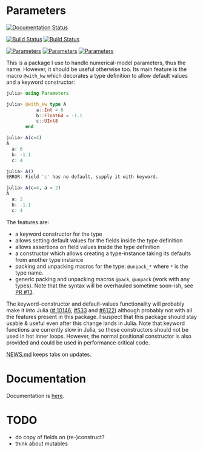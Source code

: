 # Parameters

[![Documentation Status](https://readthedocs.org/projects/parametersjl/badge/?version=latest)](http://parametersjl.readthedocs.org/en/latest/?badge=latest)

[![Build Status](https://travis-ci.org/mauro3/Parameters.jl.svg?branch=master)](https://travis-ci.org/mauro3/Parameters.jl)
[![Build Status](https://ci.appveyor.com/api/projects/status/github/mauro3/Parameters.jl?branch=master&svg=true)](https://ci.appveyor.com/project/mauro3/parameters-jl/branch/master)

[![Parameters](http://pkg.julialang.org/badges/Parameters_0.3.svg)](http://pkg.julialang.org/?pkg=Parameters&ver=0.3)
[![Parameters](http://pkg.julialang.org/badges/Parameters_0.4.svg)](http://pkg.julialang.org/?pkg=Parameters&ver=0.4)
[![Parameters](http://pkg.julialang.org/badges/Parameters_0.5.svg)](http://pkg.julialang.org/?pkg=Parameters&ver=0.5)


This is a package I use to handle numerical-model parameters, thus the
name.  However, it should be useful otherwise too.  Its main feature
is the macro `@with_kw` which decorates a type definition to allow
default values and a keyword constructor:

```julia
julia> using Parameters

julia> @with_kw type A
           a::Int = 6
           b::Float64 = -1.1
           c::UInt8
       end

julia> A(c=4)
A
  a: 6
  b: -1.1
  c: 4

julia> A()
ERROR: Field 'c' has no default, supply it with keyword.

julia> A(c=4, a = 2)
A
  a: 2
  b: -1.1
  c: 4
```

The features are:

- a keyword constructor for the type
- allows setting default values for the fields inside the type
  definition
- allows assertions on field values inside the type definition
- a constructor which allows creating a type-instance taking its defaults from
  another type instance
- packing and unpacking macros for the type: `@unpack_*` where `*` is
  the type name.
- generic packing and unpacking macros `@pack`, `@unpack` (work with
  any types).  Note that the syntax will be overhauled sometime
  soon-ish, see [PR #13](https://github.com/mauro3/Parameters.jl/pull/13).

The keyword-constructor and default-values functionality will probably
make it into Julia
([# 10146](https://github.com/JuliaLang/julia/issues/10146),
[#533](https://github.com/JuliaLang/julia/issues/5333) and
[#6122](https://github.com/JuliaLang/julia/pull/6122)) although
probably not with all the features present in this package.  I suspect
that this package should stay usable & useful even after this change
lands in Julia.  Note that keyword functions are currently slow in
Julia, so these constructors should not be used in hot inner loops.
However, the normal positional constructor is also provided and could be
used in performance critical code.

[NEWS.md](https://github.com/mauro3/Parameters.jl/blob/master/NEWS.md)
keeps tabs on updates.

# Documentation

Documentation is [here](http://parametersjl.readthedocs.org/en/latest/?badge=latest).

# TODO

- do copy of fields on (re-)construct?
- think about mutables
